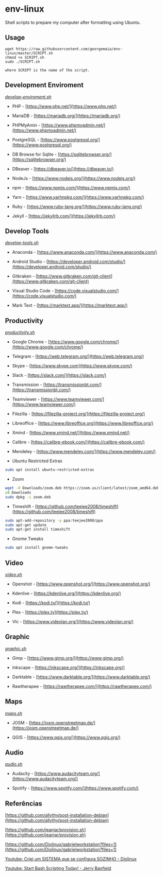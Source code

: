 # env-linux

Shell scripts to prepare my computer after formatting using Ubuntu.

## Usage

```
wget https://raw.githubusercontent.com/georgemaia/env-linux/master/SCRIPT.sh
chmod +x SCRIPT.sh
sudo ./SCRIPT.sh

where SCRIPT is the name of the script.
```

## Development Enviroment

*[develop-enviroment.sh](develop-enviroment.sh)*

- PHP - [https://www.php.net/](https://www.php.net/)

- MariaDB - [https://mariadb.org/](https://mariadb.org/)

- PHPMyAmin - [https://www.phpmyadmin.net/](https://www.phpmyadmin.net/)

- PostgreSQL - [https://www.postgresql.org/](https://www.postgresql.org/)

- DB Browse for Sqlite - [https://sqlitebrowser.org/](https://sqlitebrowser.org/)

- DBeaver - [https://dbeaver.io/](https://dbeaver.io/)

- NodeJs - [https://www.nodejs.org/](https://www.nodejs.org/)

- npm - [https://www.npmjs.com/](https://www.npmjs.com/)

- Yarn - [https://www.yarhnpkg.com/](https://www.yarhnpkg.com/)

- Ruby - [https://www.ruby-lang.org/](https://www.ruby-lang.org/)

- Jekyll - [https://jekyllrb.com/](https://jekyllrb.com/)

## Develop Tools

*[develop-tools.sh](develop-tools.sh)*

- Anaconda - [https://www.anaconda.com/](https://www.anaconda.com/)

- Android Studio - [https://developer.android.com/studio/](https://developer.android.com/studio/)

- Gitkraken - [https://www.gitkraken.com/git-client](https://www.gitkraken.com/git-client)

- Visual Studio Code - [https://code.visualstudio.com/](https://code.visualstudio.com/)

- Mark Text - [https://marktext.app/](https://marktext.app/)

## Productivity

*[productivity.sh](productivity.sh)*

- Google Chrome - [https://www.google.com/chrome/](https://www.google.com/chrome/)

- Telegram - [https://web.telegram.org/](https://web.telegram.org/)

- Skype - [https://www.skype.com](https://www.skype.com/)

- Slack - [https://slack.com/](https://slack.com/)

- Transmission - [https://transmissionbt.com/](https://transmissionbt.com/)

- Teamviewer - [https://www.teamviewer.com/](https://www.teamviewer.com/)

- Filezilla - [https://filezilla-project.org/](https://filezilla-project.org/)

- Libreoffice - [https://www.libreoffice.org](https://www.libreoffice.org/)

- Xmind - [https://www.xmind.net/](https://www.xmind.net/)

- Calibre - [https://calibre-ebook.com/](https://calibre-ebook.com/)

- Mendeley - [https://www.mendeley.com/](https://www.mendeley.com/)

- Ubuntu Restricted Extras 
```bash
sudo apt install ubuntu-restricted-extras
```
- Zoom
```bash
wget -O Downloads/zoom.deb https://zoom.us/client/latest/zoom_amd64.deb
cd Downloads
sudo dpkg -i zoom.deb
```
- Timeshift - [https://github.com/teejee2008/timeshift](https://github.com/teejee2008/timeshift)
```bash
sudo apt-add-repository -y ppa:teejee2008/ppa
sudo apt-get update
sudo apt-get install timeshift
```
- Gnome Tweaks
```bash
sudo apt install gnome-tweaks
```

## Video

*[video.sh](video.sh)*

- Openshot - [https://www.openshot.org/](https://www.openshot.org/)

- Kdenlive - [https://kdenlive.org/](https://kdenlive.org/)

- Kodi - [https://kodi.tv/](https://kodi.tv/)

- Plex - [https://plex.tv](https://plex.tv/) 

- Vlc - [https://www.videolan.org/](https://www.videolan.org/)

## Graphic

*[graphic.sh](graphic.sh)*

- Gimp - [https://www.gimp.org/](https://www.gimp.org/)

- Inkscape - [https://inkscape.org/](https://inkscape.org/)

- Darktable - [https://www.darktable.org/](https://www.darktable.org/)

- Rawtherapee - [https://rawtherapee.com/](https://rawtherapee.com/)

## Maps

*[maps.sh](maps.sh)*

- JOSM - [https://josm.openstreetmap.de/](https://josm.openstreetmap.de/)

- QGIS - [https://www.qgis.org/](https://www.qgis.org/)

## Audio

*[audio.sh](audio.sh)*

- Audacity - [https://www.audacityteam.org/](https://www.audacityteam.org/)

- Spotify - [https://www.spotify.com/](https://www.spotify.com/)

## Referências

[https://github.com/allythy/post-installation-debian](https://github.com/allythy/post-installation-debian)

[https://github.com/jeanjar/provision.sh](https://github.com/jeanjar/provision.sh)

[https://github.com/Diolinux/gabrielworkstation?files=1](https://github.com/Diolinux/gabrielworkstation?files=1)

[Youtube: Criei um SISTEMA que se configura SOZINHO - Diolinux](https://youtu.be/vBfj5dNZOSA)

[Youtube: Start Bash Scripting Today! -  Jerry Banfield](https://www.youtube.com/watch?v=tPKdfbL1Zv4&list=WL&index=32&t=5s)
